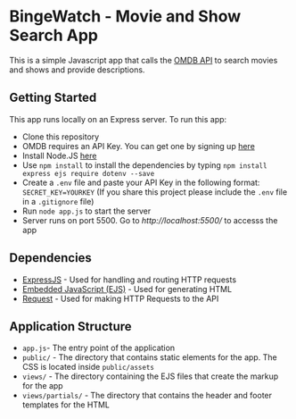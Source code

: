 # BingeWatch - Movie and Show Search App

 This is a simple Javascript app that calls the [OMDB API](http://omdbapi.com) to search movies and shows and provide descriptions.

 ## Getting Started 

This app runs locally on an Express server. To run this app:

- Clone this repository 
- OMDB requires an API Key. You can get one by signing up [here](http://www.omdbapi.com/apikey.aspx?__EVENTTARGET=freeAcct&__EVENTARGUMENT=&__LASTFOCUS=&__VIEWSTATE=%2FwEPDwUKLTIwNDY4MTIzNQ9kFgYCAQ9kFggCAQ8QDxYCHgdDaGVja2VkZ2RkZGQCAw8QDxYCHwBoZGRkZAIFDxYCHgdWaXNpYmxlZ2QCBw8WAh8BaGQCAg8WAh8BaGQCAw8WAh8BaGQYAQUeX19Db250cm9sc1JlcXVpcmVQb3N0QmFja0tleV9fFgMFC3BhdHJlb25BY2N0BQhmcmVlQWNjdAUIZnJlZUFjY3S0gwjl9jaVfARil8Yy9nisxxBo9QY1d1aRp4k6s2f83g%3D%3D&__VIEWSTATEGENERATOR=5E550F58&__EVENTVALIDATION=%2FwEdAAW77Mkj8S6lO0evPKayW3ucmSzhXfnlWWVdWIamVouVTzfZJuQDpLVS6HZFWq5fYpioiDjxFjSdCQfbG0SWduXFd8BcWGH1ot0k0SO7CfuulGmtD1h9A7%2B3Av2cTK2Z2qbhaCErXs89aADzZLPwy5pm&at=freeAcct&Email=)
- Install Node.JS [here](https://nodejs.org/en/)
- Use `npm install` to install the dependencies by typing `npm install express ejs require dotenv --save`
- Create a `.env` file and paste your API Key in the following format: `SECRET_KEY=YOURKEY` (If you share this project please include the `.env` file in a `.gitignore` file)
- Run `node app.js` to start the server
- Server runs on port 5500. Go to *http://localhost:5500/* to accesss the app

## Dependencies

- [ExpressJS](https://github.com/expressjs/express) - Used for handling and routing HTTP requests
- [Embedded JavaScript (EJS)](https://ejs.co/) - Used for generating HTML
- [Request](https://www.npmjs.com/package/request) - Used for making HTTP Requests to the API  

## Application Structure

- `app.js`- The entry point of the application
- `public/` - The directory that contains static elements for the app. The CSS is located inside `public/assets`
- `views/` - The directory containing the EJS files that create the markup for the app
- `views/partials/` - The directory that contains the header and footer templates for the HTML
